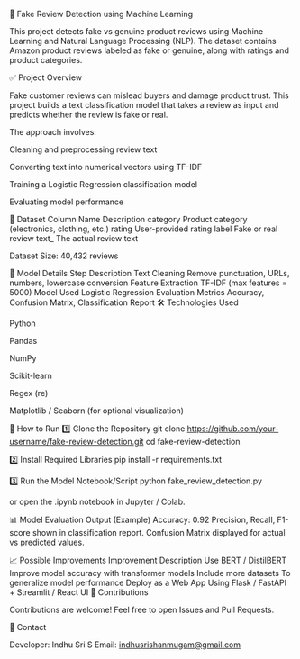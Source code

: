 📌 Fake Review Detection using Machine Learning

This project detects fake vs genuine product reviews using Machine Learning and Natural Language Processing (NLP).
The dataset contains Amazon product reviews labeled as fake or genuine, along with ratings and product categories.

✅ Project Overview

Fake customer reviews can mislead buyers and damage product trust.
This project builds a text classification model that takes a review as input and predicts whether the review is fake or real.

The approach involves:

Cleaning and preprocessing review text

Converting text into numerical vectors using TF-IDF

Training a Logistic Regression classification model

Evaluating model performance

📂 Dataset
Column Name	Description
category	Product category (electronics, clothing, etc.)
rating	User-provided rating
label	Fake or real review
text_	The actual review text

Dataset Size: 40,432 reviews

🧠 Model Details
Step	Description
Text Cleaning	Remove punctuation, URLs, numbers, lowercase conversion
Feature Extraction	TF-IDF (max features = 5000)
Model Used	Logistic Regression
Evaluation Metrics	Accuracy, Confusion Matrix, Classification Report
🛠️ Technologies Used

Python

Pandas

NumPy

Scikit-learn

Regex (re)

Matplotlib / Seaborn (for optional visualization)

🚀 How to Run
1️⃣ Clone the Repository
git clone https://github.com/your-username/fake-review-detection.git
cd fake-review-detection

2️⃣ Install Required Libraries
pip install -r requirements.txt

3️⃣ Run the Model Notebook/Script
python fake_review_detection.py


or open the .ipynb notebook in Jupyter / Colab.

📊 Model Evaluation Output (Example)
Accuracy: 0.92
Precision, Recall, F1-score shown in classification report.
Confusion Matrix displayed for actual vs predicted values.

📈 Possible Improvements
Improvement	Description
Use BERT / DistilBERT	Improve model accuracy with transformer models
Include more datasets	To generalize model performance
Deploy as a Web App	Using Flask / FastAPI + Streamlit / React UI
🤝 Contributions

Contributions are welcome!
Feel free to open Issues and Pull Requests.

📧 Contact

Developer: Indhu Sri S
Email: indhusrishanmugam@gmail.com
